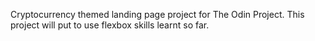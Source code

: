 Cryptocurrency themed landing page project for The Odin Project. This project will put to use flexbox skills learnt so far. 
